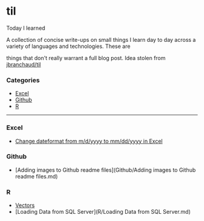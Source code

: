# til
Today I learned<br>

A collection of concise write-ups on small things I learn day to day across a variety of languages and technologies. These are 

things that don't really warrant a full blog post.   Idea stolen from <a href="https://github.com/jbranchaud/til">jbranchaud/til</a>


### Categories

* [Excel](#Excel)
* [Github](#Github)
* [R](#R)


---

### Excel
- [Change dateformat from m/d/yyyy to mm/dd/yyyy in Excel](Office/Excel/ChangeDateformatInExcel.md)

### Github
- [Adding images to Github readme files](Github/Adding images to Github readme files.md)


### R
- [Vectors](R/Vectors.md)
- [Loading Data from SQL Server](R/Loading Data from SQL Server.md)

